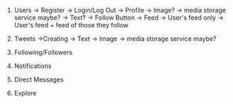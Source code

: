 1. Users
    -> Register
    -> Login/Log Out
    -> Profile
        -> Image? -> media storage service maybe?
        -> Text?
        -> Follow Button
    -> Feed
        -> User's feed only
        -> User's feed + feed of those they follow

2. Tweets
    ->Creating
        -> Text
        -> Image ->  media storage service maybe?

3. Following/Followers
4. Notifications
5. Direct Messages
6. Explore
